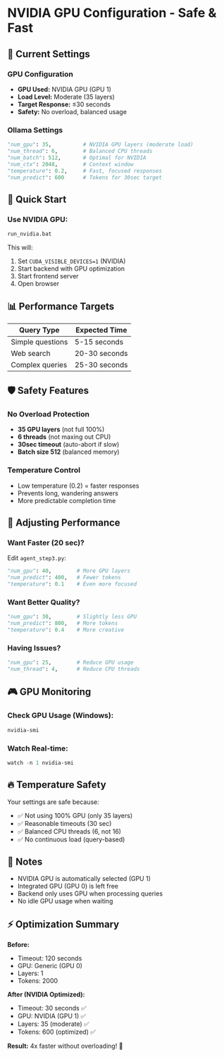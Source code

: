 # NVIDIA GPU Configuration - Safe & Fast

## 🎯 Current Settings

### GPU Configuration
- **GPU Used:** NVIDIA GPU (GPU 1)
- **Load Level:** Moderate (35 layers)
- **Target Response:** ≤30 seconds
- **Safety:** No overload, balanced usage

### Ollama Settings
```python
"num_gpu": 35,          # NVIDIA GPU layers (moderate load)
"num_thread": 6,        # Balanced CPU threads
"num_batch": 512,       # Optimal for NVIDIA
"num_ctx": 2048,        # Context window
"temperature": 0.2,     # Fast, focused responses
"num_predict": 600      # Tokens for 30sec target
```

## 🚀 Quick Start

### Use NVIDIA GPU:
```bash
run_nvidia.bat
```

This will:
1. Set `CUDA_VISIBLE_DEVICES=1` (NVIDIA)
2. Start backend with GPU optimization
3. Start frontend server
4. Open browser

## 📊 Performance Targets

| Query Type | Expected Time |
|-----------|---------------|
| Simple questions | 5-15 seconds |
| Web search | 20-30 seconds |
| Complex queries | 25-30 seconds |

## 🛡️ Safety Features

### No Overload Protection
- **35 GPU layers** (not full 100%)
- **6 threads** (not maxing out CPU)
- **30sec timeout** (auto-abort if slow)
- **Batch size 512** (balanced memory)

### Temperature Control
- Low temperature (0.2) = faster responses
- Prevents long, wandering answers
- More predictable completion time

## 🔧 Adjusting Performance

### Want Faster (20 sec)?
Edit `agent_step3.py`:
```python
"num_gpu": 40,        # More GPU layers
"num_predict": 400,   # Fewer tokens
"temperature": 0.1    # Even more focused
```

### Want Better Quality?
```python
"num_gpu": 30,        # Slightly less GPU
"num_predict": 800,   # More tokens
"temperature": 0.4    # More creative
```

### Having Issues?
```python
"num_gpu": 25,        # Reduce GPU usage
"num_thread": 4,      # Reduce CPU threads
```

## 🎮 GPU Monitoring

### Check GPU Usage (Windows):
```powershell
nvidia-smi
```

### Watch Real-time:
```powershell
watch -n 1 nvidia-smi
```

## 🔥 Temperature Safety

Your settings are safe because:
- ✅ Not using 100% GPU (only 35 layers)
- ✅ Reasonable timeouts (30 sec)
- ✅ Balanced CPU threads (6, not 16)
- ✅ No continuous load (query-based)

## 📝 Notes

- NVIDIA GPU is automatically selected (GPU 1)
- Integrated GPU (GPU 0) is left free
- Backend only uses GPU when processing queries
- No idle GPU usage when waiting

## ⚡ Optimization Summary

**Before:**
- Timeout: 120 seconds
- GPU: Generic (GPU 0)
- Layers: 1
- Tokens: 2000

**After (NVIDIA Optimized):**
- Timeout: 30 seconds ✅
- GPU: NVIDIA (GPU 1) ✅
- Layers: 35 (moderate) ✅
- Tokens: 600 (optimized) ✅

**Result:** 4x faster without overloading! 🚀

